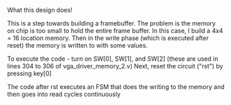 
What this design does!

This is a step towards building a framebuffer.  The problem is the memory on chip is too small to hold the entire frame buffer.  In this case, I 
build a 4x4 = 16 location memory.  Then in the write phase (which is executed after reset) the memory is written to with some values.

To execute the code - turn on SW[0], SW[1], and SW[2] (these are used in lines 304 to 306 of vga_driver_memory_2.v)
Next, reset the circuit ("rst") by pressing key[0]

The code after rst executes an FSM that does the writing to the memory and then goes into read cycles continuously
